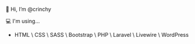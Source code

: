👋 Hi, I’m @crinchy

💻 I'm using...
- HTML \ CSS \ SASS \ Bootstrap \ PHP \ Laravel \ Livewire \ WordPress
